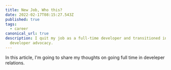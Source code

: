 ```yaml
---
title: New Job, Who this?
date: 2022-02-17T08:15:27.543Z
published: true
tags:
  - career
canonical_url: true
description: I quit my job as a full-time developer and transitioned into
  developer advocacy.
---
```

In this article, I'm going to share my thoughts on going full time in develeper relations.